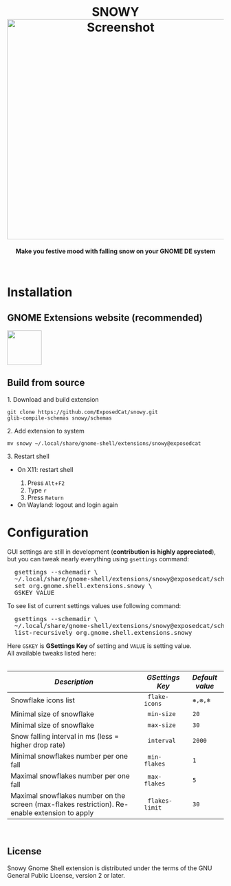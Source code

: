 <h1 align="center">
  SNOWY<br>
  <img style="width:512px" src="https://extensions.gnome.org/extension-data/screenshots/screenshot_3921.png" alt="Screenshot">
</h1>

<p align="center"><strong>Make you festive mood with falling snow on your GNOME DE system</strong></p>

<br>
<h1>Installation</h1>
<h2>GNOME Extensions website (recommended)</h2>
<a href="https://extensions.gnome.org/extension/3921/snowy/">
  <img src="https://micheleg.github.io/dash-to-dock/media/get-it-on-ego.png" height="80">
</a>
<h2>Build from source</h2>
1. Download and build extension
<pre language="bash">
<code>git clone https://github.com/ExposedCat/snowy.git
glib-compile-schemas snowy/schemas
</code></pre>
2. Add extension to system
<pre language="bash">
<code>mv snowy ~/.local/share/gnome-shell/extensions/snowy@exposedcat
</code></pre>
3. Restart shell
<ul>
  <li>On X11: restart shell</li>
  <ol>
    <li>Press <code>Alt</code>+<code>F2</code></li>
    <li>Type <code>r</code></li>
    <li>Press <code>Return</code></li>
  </ol>
  <li>On Wayland: logout and login again</li>
</ul>
<h1>Configuration</h1>
GUI settings are still in development (<b>contribution is highly appreciated</b>), but you can tweak nearly everything using <code>gsettings</code> command:<br>
<pre language="bash">
  gsettings --schemadir \
  ~/.local/share/gnome-shell/extensions/snowy@exposedcat/schemas \
  set org.gnome.shell.extensions.snowy \
  GSKEY VALUE
</pre>
To see list of current settings values use following command:<br>
<pre language="bash">
  gsettings --schemadir \
  ~/.local/share/gnome-shell/extensions/snowy@exposedcat/schemas \
  list-recursively org.gnome.shell.extensions.snowy
</pre>
Here <code>GSKEY</code> is <b>GSettings Key</b> of setting and <code>VALUE</code> is setting value.<br>
All available tweaks listed here:
<br>
<br>
<table>
  <thead>
    <tr>
      <th>
        <em> Description </em>
      </th>
      <th>
        <em> GSettings Key </em>
      </th>
      <th>
        <em> Default value </em>
      </th>
    </tr>
  </thead>
  <tbody>
    <tr>
      <td>
        <div> Snowflake icons list </div>
      </td>
      <td>
        <code> flake-icons </code>
      </td>
      <td>
        <code> ❅,❆,❄ </code>
      </td>
    </tr>
    <tr>
      <td>
        <div> Minimal size of snowflake </div>
      </td>
      <td>
        <code> min-size </code>
      </td>
      <td>
        <code> 20 </code>
      </td>
    </tr>
    <tr>
      <td>
        <div> Minimal size of snowflake </div>
      </td>
      <td>
        <code> max-size </code>
      </td>
      <td>
        <code> 30 </code>
      </td>
    </tr>
    <tr>
      <td>
        <div> Snow falling interval in ms (less = higher drop rate) </div>
      </td>
      <td>
        <code> interval </code>
      </td>
      <td>
        <code> 2000 </code>
      </td>
    </tr>
    <tr>
      <td>
        <div> Minimal snowflakes number per one fall </div>
      </td>
      <td>
        <code> min-flakes </code>
      </td>
      <td>
        <code> 1 </code>
      </td>
    </tr>
    <tr>
      <td>
        <div> Maximal snowflakes number per one fall </div>
      </td>
      <td>
        <code> max-flakes </code>
      </td>
      <td>
        <code> 5 </code>
      </td>
    </tr>
    <tr>
      <td>
        <div> Maximal snowflakes number on the screen (max-flakes restriction). Re-enable extension to apply </div>
      </td>
      <td>
        <code> flakes-limit </code>
      </td>
      <td>
        <code> 30 </code>
      </td>
    </tr>
  </tbody>
</table>
<br>

## License
Snowy Gnome Shell extension is distributed under the terms of the GNU General Public License,
version 2 or later.